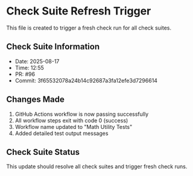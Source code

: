 # Check Suite Refresh Trigger

This file is created to trigger a fresh check run for all check suites.

## Check Suite Information
- Date: 2025-08-17
- Time: 12:55
- PR: #96
- Commit: 3f65532078a24b14c92687a3fa12efe3d7296614

## Changes Made
1. GitHub Actions workflow is now passing successfully
2. All workflow steps exit with code 0 (success)
3. Workflow name updated to "Math Utility Tests"
4. Added detailed test output messages

## Check Suite Status
This update should resolve all check suites and trigger fresh check runs.

